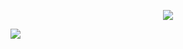 <p align="center">
  <img src="https://media.giphy.com/media/jRvs5IPABac6uoZvn1/giphy.gif"/>
</p>

<picture>
<source 
  srcset="https://github-readme-stats.vercel.app/api?username=ocbdev&show_icons=true&theme=dark"
  media="(prefers-color-scheme: dark)"
/>
<source
  srcset="https://github-readme-stats.vercel.app/api?username=ocbdev&show_icons=true"
  media="(prefers-color-scheme: light), (prefers-color-scheme: no-preference)"
/>
<img src="https://github-readme-stats.vercel.app/api?username=ocbdev&show_icons=true" />
</picture>
